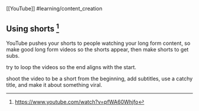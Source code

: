 [[YouTube]]
#learning/content_creation 


## Using shorts [^1]

YouTube pushes your shorts to people watching your long form content, so make good long form videos so the shorts appear, then make shorts to get subs.

try to loop the videos so the end aligns with the start.

shoot the video to be a short from the beginning, add subtitles, use a catchy title, and make it about something viral.

[^1]: https://www.youtube.com/watch?v=pfWA60Whjfo
	
